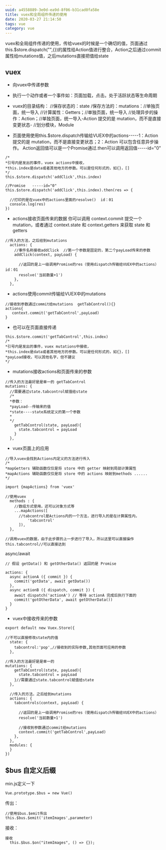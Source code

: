 ```yaml
---
uuid: a4558889-3e0d-ea9d-8f06-b31cad0fa58e
title: vuex和全局组件传递的使用
date: 2020-03-27 21:14:50
tags: vue
category: vue
---
```

vuex和全局组件传递的使用，传给vuex的时候是一个确切的值，页面通过this.$store.dispatch("",{})的属性给Action值进行整合，Action之后通过commit属性给mutations值，之后mutations直接把值给state
##  vuex
* 向vuex中传递参数
* 执行一个动作或者一个事件如：页面加载，点击。处于活跃状态等生命周期
* vuex的目录结构：
  //保存状态的：state
  /保存方法的：mutations：//单独页面，统一导入
  //计算属性：Getters；//单独页面，统一导入
  //处理异步的操作：Action；//单独页面，统一导入-Action 提交的是 mutation，而不是直接变更状态-
  //划分模块，Module


* 页面使用使用this.$store.dispatch传输给VUEX中的actions-----1：Action 提交的是 mutation，而不是直接变更状态；2：Action 可以包含任意异步操作。
Action返回值可以是一个Promise通过.then可以调用返回值-----id="0"

```
/*
*引号内是发出的事件，vuex actions中接收，
*this.index是data或者其他地方的参数。可以是任何形式的，如{}，[]
*/
this.$store.dispatch('addClick',this.index)

//Promise   -----id="0"
this.$store.dispatch('addClick',this.index).then(res => {

  //打印的是在vuex中的actions里面的resolve()  id：01
  console.log(res)
})
```

* actions接收页面传来的数据
你可以调用 context.commit 提交一个 mutation，或者通过 context.state 和 context.getters 来获取 state 和 getters

```
//传入的方法，之后给到mutations
  actions: {
    //事件名称接收addClick  //第一个参数是固定的，第二个payLoad传来的参数
    addClick(context, payLoad) {

      //返回的是上一级调用Promise的res（使用dispatch传输给VUEX中的actions）id：01
      resolve('当前数量+1')
    },
  },
```

* actions使用commit传输给VUEX中的mutations

```
//接收到参数通过commit给mutations  getTabControl(){}
actions{
   context.commit('getTabControl',payLoad)
}
```

* 也可以在页面直接传递

```
this.$store.commit('getTabControl',this.index)
/*
*引号内是发出的事件，vuex mutations中接收，
*this.index是data或者其他地方的参数。可以是任何形式的，如{}，[]
*payLoad接收，可以其他名字，但不建议
*/
```

* mutations接收actions和页面传来的参数

```
//传入的方法最好是是单一的 getTabControl
mutations: {
  //需要通过state.tabcontrol赋值给state
  /*
  *参数：
  *payLoad--传输来的值
  *state----state系统定义的第一个参数
  *
  */
    getTabControl(state, payLoad){
      state.tabcontrol = payLoad
    }
  },
```

* vuex页面上的应用

```
//导入vuex会找到Actions内定义的方法进行传入
/*
*mapGetters 辅助函数仅仅是将 store 中的 getter 映射到局部计算属性
*mapActions 辅助函数仅仅是将 store 中的 actions 映射到methods ......
*/

import {mapActions} from 'vuex'

//使用vuex
  methods : {
    //数组方式使用，还可以对象方式等
    ...mapActions([
      //tabcontrol是Actions内的一个方法，进行导入的是在计算属性内，
          'tabcontrol'
      ]),
  },

//调用vuex的数据，由于此步骤的上一步进行了导入，所以这里可以直接操作
this.tabcontrol//可以直接达到
```

async/await

```
// 假设 getData() 和 getOtherData() 返回的是 Promise

actions: {
  async actionA ({ commit }) {
    commit('gotData', await getData())
  },
  async actionB ({ dispatch, commit }) {
    await dispatch('actionA') // 等待 actionA 完成后执行下面的
    commit('gotOtherData', await getOtherData())
  }
}

```


* vuex中接收传来的参数

```
export default new Vuex.Store({

//不可以直接修改state内的值
  state: {
    tabcontrol:'pop',//接收到的实际参数,其他页面可应用的参数
  },

//传入的方法最好是是单一的
mutations: {
    getTabControl(state, payLoad){
      state.tabcontrol = payLoad
    }//需要通过state.tabcontrol赋值给state
  },

  //传入的方法，之后给到mutations
  actions: {
    tabcontrols(context, payLoad) {

      //返回的是上一级调用Promise的res（使用dispatch传输给VUEX中的actions）
      resolve('当前数量+1')
      
      //接收到参数通过commit给mutations
      context.commit('getTabControl',payLoad)
    },
  },
  modules: {
  }
})
```




##  $bus  自定义后缀

min.js定义一下

```
Vue.prototype.$bus = new Vue()
```

传出：

```
//使用$bus.$emit传出
this.$bus.$emit('itemImages',parameter)
```

接收：

```
接收
  this.$bus.$on("itemImages", () => {});
```